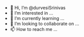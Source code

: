 - 👋 Hi, I’m @durvesiSrinivas
- 👀 I’m interested in ...
- 🌱 I’m currently learning ...
- 💞️ I’m looking to collaborate on ...
- 📫 How to reach me ...

<!---
Hi my name durvesi srinivas and this is my GitHub profile 
--->
